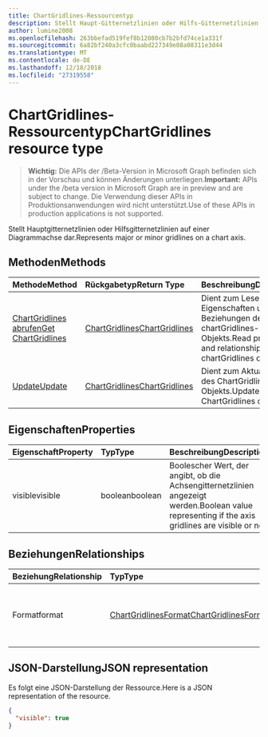 ```yaml
---
title: ChartGridlines-Ressourcentyp
description: Stellt Haupt-Gitternetzlinien oder Hilfs-Gitternetzlinien auf einer Diagrammachse dar.
author: lumine2008
ms.openlocfilehash: 263bbefad519fef8b12080cb7b2bfd74ce1a331f
ms.sourcegitcommit: 6a82bf240a3cfc0baabd227349e08a08311e3d44
ms.translationtype: MT
ms.contentlocale: de-DE
ms.lasthandoff: 12/18/2018
ms.locfileid: "27319558"
---
```

# <a name="chartgridlines-resource-type"></a><span data-ttu-id="4a4c7-103">ChartGridlines-Ressourcentyp</span><span class="sxs-lookup"><span data-stu-id="4a4c7-103">ChartGridlines resource type</span></span>

> <span data-ttu-id="4a4c7-104">**Wichtig:** Die APIs der /Beta-Version in Microsoft Graph befinden sich in der Vorschau und können Änderungen unterliegen.</span><span class="sxs-lookup"><span data-stu-id="4a4c7-104">**Important:** APIs under the /beta version in Microsoft Graph are in preview and are subject to change.</span></span> <span data-ttu-id="4a4c7-105">Die Verwendung dieser APIs in Produktionsanwendungen wird nicht unterstützt.</span><span class="sxs-lookup"><span data-stu-id="4a4c7-105">Use of these APIs in production applications is not supported.</span></span>

<span data-ttu-id="4a4c7-106">Stellt Hauptgitternetzlinien oder Hilfsgitternetzlinien auf einer Diagrammachse dar.</span><span class="sxs-lookup"><span data-stu-id="4a4c7-106">Represents major or minor gridlines on a chart axis.</span></span>


## <a name="methods"></a><span data-ttu-id="4a4c7-107">Methoden</span><span class="sxs-lookup"><span data-stu-id="4a4c7-107">Methods</span></span>

| <span data-ttu-id="4a4c7-108">Methode</span><span class="sxs-lookup"><span data-stu-id="4a4c7-108">Method</span></span>           | <span data-ttu-id="4a4c7-109">Rückgabetyp</span><span class="sxs-lookup"><span data-stu-id="4a4c7-109">Return Type</span></span>    |<span data-ttu-id="4a4c7-110">Beschreibung</span><span class="sxs-lookup"><span data-stu-id="4a4c7-110">Description</span></span>|
|:---------------|:--------|:----------|
|[<span data-ttu-id="4a4c7-111">ChartGridlines abrufen</span><span class="sxs-lookup"><span data-stu-id="4a4c7-111">Get ChartGridlines</span></span>](../api/chartgridlines-get.md) | [<span data-ttu-id="4a4c7-112">ChartGridlines</span><span class="sxs-lookup"><span data-stu-id="4a4c7-112">ChartGridlines</span></span>](chartgridlines.md) |<span data-ttu-id="4a4c7-113">Dient zum Lesender Eigenschaften und der Beziehungen des chartGridlines-Objekts.</span><span class="sxs-lookup"><span data-stu-id="4a4c7-113">Read properties and relationships of chartGridlines object.</span></span>|
|[<span data-ttu-id="4a4c7-114">Update</span><span class="sxs-lookup"><span data-stu-id="4a4c7-114">Update</span></span>](../api/chartgridlines-update.md) | [<span data-ttu-id="4a4c7-115">ChartGridlines</span><span class="sxs-lookup"><span data-stu-id="4a4c7-115">ChartGridlines</span></span>](chartgridlines.md)    |<span data-ttu-id="4a4c7-116">Dient zum Aktualisieren des ChartGridlines-Objekts.</span><span class="sxs-lookup"><span data-stu-id="4a4c7-116">Update ChartGridlines object.</span></span> |

## <a name="properties"></a><span data-ttu-id="4a4c7-117">Eigenschaften</span><span class="sxs-lookup"><span data-stu-id="4a4c7-117">Properties</span></span>
| <span data-ttu-id="4a4c7-118">Eigenschaft</span><span class="sxs-lookup"><span data-stu-id="4a4c7-118">Property</span></span>     | <span data-ttu-id="4a4c7-119">Typ</span><span class="sxs-lookup"><span data-stu-id="4a4c7-119">Type</span></span>   |<span data-ttu-id="4a4c7-120">Beschreibung</span><span class="sxs-lookup"><span data-stu-id="4a4c7-120">Description</span></span>|
|:---------------|:--------|:----------|
|<span data-ttu-id="4a4c7-121">visible</span><span class="sxs-lookup"><span data-stu-id="4a4c7-121">visible</span></span>|<span data-ttu-id="4a4c7-122">boolean</span><span class="sxs-lookup"><span data-stu-id="4a4c7-122">boolean</span></span>|<span data-ttu-id="4a4c7-123">Boolescher Wert, der angibt, ob die Achsengitternetzlinien angezeigt werden.</span><span class="sxs-lookup"><span data-stu-id="4a4c7-123">Boolean value representing if the axis gridlines are visible or not.</span></span>|

## <a name="relationships"></a><span data-ttu-id="4a4c7-124">Beziehungen</span><span class="sxs-lookup"><span data-stu-id="4a4c7-124">Relationships</span></span>
| <span data-ttu-id="4a4c7-125">Beziehung</span><span class="sxs-lookup"><span data-stu-id="4a4c7-125">Relationship</span></span> | <span data-ttu-id="4a4c7-126">Typ</span><span class="sxs-lookup"><span data-stu-id="4a4c7-126">Type</span></span>   |<span data-ttu-id="4a4c7-127">Beschreibung</span><span class="sxs-lookup"><span data-stu-id="4a4c7-127">Description</span></span>|
|:---------------|:--------|:----------|
|<span data-ttu-id="4a4c7-128">Format</span><span class="sxs-lookup"><span data-stu-id="4a4c7-128">format</span></span>|[<span data-ttu-id="4a4c7-129">ChartGridlinesFormat</span><span class="sxs-lookup"><span data-stu-id="4a4c7-129">ChartGridlinesFormat</span></span>](chartgridlinesformat.md)|<span data-ttu-id="4a4c7-p102">Stellt die Formatierung der Diagrammgitternetzlinien dar. Schreibgeschützt.</span><span class="sxs-lookup"><span data-stu-id="4a4c7-p102">Represents the formatting of chart gridlines. Read-only.</span></span>|

## <a name="json-representation"></a><span data-ttu-id="4a4c7-132">JSON-Darstellung</span><span class="sxs-lookup"><span data-stu-id="4a4c7-132">JSON representation</span></span>

<span data-ttu-id="4a4c7-133">Es folgt eine JSON-Darstellung der Ressource.</span><span class="sxs-lookup"><span data-stu-id="4a4c7-133">Here is a JSON representation of the resource.</span></span>

<!-- {
  "blockType": "resource",
  "optionalProperties": [

  ],
  "@odata.type": "microsoft.graph.chartGridLines"
}-->

```json
{
  "visible": true
}

```

<!-- uuid: 8fcb5dbc-d5aa-4681-8e31-b001d5168d79
2015-10-25 14:57:30 UTC -->
<!-- {
  "type": "#page.annotation",
  "description": "ChartGridlines resource",
  "keywords": "",
  "section": "documentation",
  "tocPath": ""
}-->